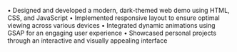 •	Designed and developed a modern, dark-themed web demo using HTML, CSS, and JavaScript
•	Implemented responsive layout to ensure optimal viewing across various devices
•	Integrated dynamic animations using GSAP for an engaging user experience
•	Showcased personal projects through an interactive and visually appealing interface
